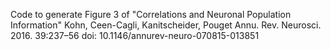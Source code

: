 Code to generate Figure 3 of 
"Correlations and Neuronal Population Information"
Kohn, Ceen-Cagli, Kanitscheider, Pouget
Annu. Rev. Neurosci. 2016. 39:237–56
doi: 10.1146/annurev-neuro-070815-013851

